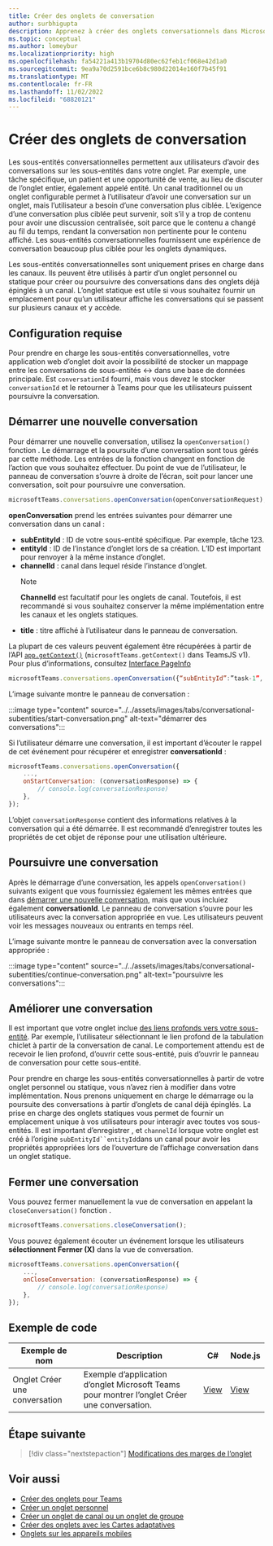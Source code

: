 ```yaml
---
title: Créer des onglets de conversation
author: surbhigupta
description: Apprenez à créer des onglets conversationnels dans Microsoft Teams pour démarrer, continuer, améliorer et fermer une conversation.
ms.topic: conceptual
ms.author: lomeybur
ms.localizationpriority: high
ms.openlocfilehash: fa54221a413b19704d80ec62feb1cf068e42d1a0
ms.sourcegitcommit: 9ea9a70d2591bce6b8c980d22014e160f7b45f91
ms.translationtype: MT
ms.contentlocale: fr-FR
ms.lasthandoff: 11/02/2022
ms.locfileid: "68820121"
---
```

# <a name="create-conversational-tabs"></a>Créer des onglets de conversation

Les sous-entités conversationnelles permettent aux utilisateurs d’avoir des conversations sur les sous-entités dans votre onglet. Par exemple, une tâche spécifique, un patient et une opportunité de vente, au lieu de discuter de l’onglet entier, également appelé entité. Un canal traditionnel ou un onglet configurable permet à l’utilisateur d’avoir une conversation sur un onglet, mais l’utilisateur a besoin d’une conversation plus ciblée. L’exigence d’une conversation plus ciblée peut survenir, soit s’il y a trop de contenu pour avoir une discussion centralisée, soit parce que le contenu a changé au fil du temps, rendant la conversation non pertinente pour le contenu affiché. Les sous-entités conversationnelles fournissent une expérience de conversation beaucoup plus ciblée pour les onglets dynamiques.

Les sous-entités conversationnelles sont uniquement prises en charge dans les canaux. Ils peuvent être utilisés à partir d’un onglet personnel ou statique pour créer ou poursuivre des conversations dans des onglets déjà épinglés à un canal. L’onglet statique est utile si vous souhaitez fournir un emplacement pour qu’un utilisateur affiche les conversations qui se passent sur plusieurs canaux et y accède.

## <a name="prerequisites"></a>Configuration requise

Pour prendre en charge les sous-entités conversationnelles, votre application web d’onglet doit avoir la possibilité de stocker un mappage entre les conversations de sous-entités ↔ dans une base de données principale. Est `conversationId` fourni, mais vous devez le stocker `conversationId` et le retourner à Teams pour que les utilisateurs puissent poursuivre la conversation.

## <a name="start-a-new-conversation"></a>Démarrer une nouvelle conversation

Pour démarrer une nouvelle conversation, utilisez la `openConversation()` fonction . Le démarrage et la poursuite d’une conversation sont tous gérés par cette méthode. Les entrées de la fonction changent en fonction de l’action que vous souhaitez effectuer. Du point de vue de l’utilisateur, le panneau de conversation s’ouvre à droite de l’écran, soit pour lancer une conversation, soit pour poursuivre une conversation.

``` javascript
microsoftTeams.conversations.openConversation(openConversationRequest);
```

**openConversation** prend les entrées suivantes pour démarrer une conversation dans un canal :

* **subEntityId** : ID de votre sous-entité spécifique. Par exemple, tâche 123.
* **entityId** : ID de l’instance d’onglet lors de sa création. L’ID est important pour renvoyer à la même instance d’onglet.
* **channelId** : canal dans lequel réside l’instance d’onglet.
   > [!NOTE]
   > **ChannelId** est facultatif pour les onglets de canal. Toutefois, il est recommandé si vous souhaitez conserver la même implémentation entre les canaux et les onglets statiques.
* **title** : titre affiché à l’utilisateur dans le panneau de conversation.

La plupart de ces valeurs peuvent également être récupérées à partir de l’API [`app.getContext()`](/javascript/api/@microsoft/teams-js/app?view=msteams-client-js-latest#@microsoft-teams-js-app-getcontext&preserve-view=true) (`microsoftTeams.getContext()` dans TeamsJS v1). Pour plus d’informations, consultez [Interface PageInfo](/javascript/api/@microsoft/teams-js/app?view=msteams-client-js-latest#@microsoft-teams-js-app-pageinfo&preserve-view=true)

```javascript
microsoftTeams.conversations.openConversation({“subEntityId”:”task-1”, “entityId”: “tabInstanceId-1”, “channelId”: ”19:baa6e71f65b948d189bf5c892baa8e5a@thread.skype”, “title”: "Task Title”});
```

L’image suivante montre le panneau de conversation :

:::image type="content" source="../../assets/images/tabs/conversational-subentities/start-conversation.png" alt-text="démarrer des conversations":::

Si l’utilisateur démarre une conversation, il est important d’écouter le rappel de cet événement pour récupérer et enregistrer **conversationId** :

```javascript
⁠microsoftTeams.conversations.openConversation({
    ...,
    onStartConversation: (conversationResponse) => {
        ⁠// console.log(conversationResponse)
    },
});
```

L’objet `conversationResponse` contient des informations relatives à la conversation qui a été démarrée. Il est recommandé d’enregistrer toutes les propriétés de cet objet de réponse pour une utilisation ultérieure.

## <a name="continue-a-conversation"></a>Poursuivre une conversation

Après le démarrage d’une conversation, les appels `openConversation()` suivants exigent que vous fournissiez également les mêmes entrées que dans [démarrer une nouvelle conversation](#start-a-new-conversation), mais que vous incluiez également **conversationId**. Le panneau de conversation s’ouvre pour les utilisateurs avec la conversation appropriée en vue. Les utilisateurs peuvent voir les messages nouveaux ou entrants en temps réel.

L’image suivante montre le panneau de conversation avec la conversation appropriée :

:::image type="content" source="../../assets/images/tabs/conversational-subentities/continue-conversation.png" alt-text="poursuivre les conversations":::

## <a name="enhance-a-conversation"></a>Améliorer une conversation

Il est important que votre onglet inclue [des liens profonds vers votre sous-entité](~/concepts/build-and-test/deep-links.md). Par exemple, l’utilisateur sélectionnant le lien profond de la tabulation chiclet à partir de la conversation de canal. Le comportement attendu est de recevoir le lien profond, d’ouvrir cette sous-entité, puis d’ouvrir le panneau de conversation pour cette sous-entité.

Pour prendre en charge les sous-entités conversationnelles à partir de votre onglet personnel ou statique, vous n’avez rien à modifier dans votre implémentation. Nous prenons uniquement en charge le démarrage ou la poursuite des conversations à partir d’onglets de canal déjà épinglés. La prise en charge des onglets statiques vous permet de fournir un emplacement unique à vos utilisateurs pour interagir avec toutes vos sous-entités. Il est important d’enregistrer , et `channelId` lorsque votre onglet est créé à l’origine `subEntityId``entityId`dans un canal pour avoir les propriétés appropriées lors de l’ouverture de l’affichage conversation dans un onglet statique.

## <a name="close-a-conversation"></a>Fermer une conversation

Vous pouvez fermer manuellement la vue de conversation en appelant la `closeConversation()` fonction .

```javascript
microsoftTeams.conversations.closeConversation();
```

Vous pouvez également écouter un événement lorsque les utilisateurs **sélectionnent Fermer (X)** dans la vue de conversation.

```javascript
⁠microsoftTeams.conversations.openConversation({
    ...,
    onCloseConversation: (conversationResponse) => {
        ⁠// console.log(conversationResponse)
    },
});
```

## <a name="code-sample"></a>Exemple de code

| Exemple de nom | Description | C# |Node.js|
|-------------|-------------|------|----|
|Onglet Créer une conversation| Exemple d’application d’onglet Microsoft Teams pour montrer l’onglet Créer une conversation. | [View](https://github.com/OfficeDev/Microsoft-Teams-Samples/tree/main/samples/tab-conversations/csharp) |  [View](https://github.com/OfficeDev/Microsoft-Teams-Samples/tree/main/samples/tab-conversations/nodejs) |

## <a name="next-step"></a>Étape suivante

> [!div class="nextstepaction"]
> [Modifications des marges de l’onglet](~/resources/removing-tab-margins.md)

## <a name="see-also"></a>Voir aussi

* [Créer des onglets pour Teams](../what-are-tabs.md)
* [Créer un onglet personnel](create-personal-tab.md)
* [Créer un onglet de canal ou un onglet de groupe](create-channel-group-tab.md)
* [Créer des onglets avec les Cartes adaptatives](build-adaptive-card-tabs.md)
* [Onglets sur les appareils mobiles](~/tabs/design/tabs-mobile.md)
